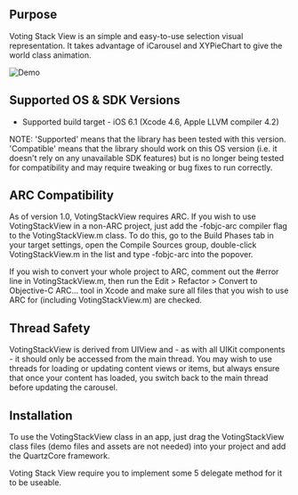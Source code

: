 Purpose
--------------
Voting Stack View is an simple and easy-to-use selection visual representation. It takes advantage of iCarousel and XYPieChart to give the world class animation.

![Demo](https://s3.amazonaws.com/uploads.hipchat.com/30/602337/hCHDPFvF8scRG2H/selection.gif)

Supported OS & SDK Versions
-----------------------------

* Supported build target - iOS 6.1 (Xcode 4.6, Apple LLVM compiler 4.2)

NOTE: 'Supported' means that the library has been tested with this version. 'Compatible' means that the library should work on this OS version (i.e. it doesn't rely on any unavailable SDK features) but is no longer being tested for compatibility and may require tweaking or bug fixes to run correctly.


ARC Compatibility
------------------

As of version 1.0, VotingStackView requires ARC. If you wish to use VotingStackView in a non-ARC project, just add the -fobjc-arc compiler flag to the VotingStackView.m class. To do this, go to the Build Phases tab in your target settings, open the Compile Sources group, double-click VotingStackView.m in the list and type -fobjc-arc into the popover.

If you wish to convert your whole project to ARC, comment out the #error line in VotingStackView.m, then run the Edit > Refactor > Convert to Objective-C ARC... tool in Xcode and make sure all files that you wish to use ARC for (including VotingStackView.m) are checked.


Thread Safety
--------------

VotingStackView is derived from UIView and - as with all UIKit components - it should only be accessed from the main thread. You may wish to use threads for loading or updating content views or items, but always ensure that once your content has loaded, you switch back to the main thread before updating the carousel.


Installation
--------------

To use the VotingStackView class in an app, just drag the VotingStackView class files (demo files and assets are not needed) into your project and add the QuartzCore framework.

Voting Stack View require you to implement some 5 delegate method for it to be useable.



